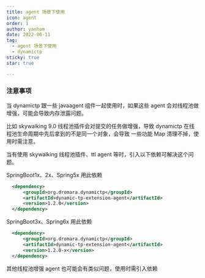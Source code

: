 ```yaml
---
title: agent 场景下使用
icon: agent
order: 1
author: yanhom
date: 2022-06-11
tag:
  - agent 场景下使用
  - dynamictp
sticky: true
star: true

---
```


### 注意事项

当 dynamictp 跟一些 javaagent 组件一起使用时，如果这些 agent 会对线程池做增强，可能会导致内存泄露问题。

比如 skywalking 9.0 线程池插件会对提交的任务做增强，导致 dynamictp 在线程池生命周期中先后拿到的不是同一个对象，会导致
一些功能 Map 清理不掉，使用时需注意。

当有使用 skywalking 线程池插件、ttl agent 等时，引入以下依赖可解决这个问题。

SpringBoot1x、2x、Spring5x 用此依赖

```xml
  <dependency>
      <groupId>org.dromara.dynamictp</groupId>
      <artifactId>dynamic-tp-extension-agent</artifactId>
      <version>1.2.0</version>
  </dependency>
 ```

SpringBoot3x、Spring6x 用此依赖

```xml
  <dependency>
      <groupId>org.dromara.dynamictp</groupId>
      <artifactId>dynamic-tp-extension-agent</artifactId>
      <version>1.2.0-x</version>
  </dependency>
 ```

其他线程池增强 agent 也可能会有类似问题，使用时需引入依赖
